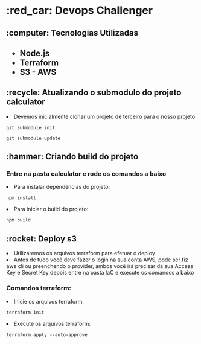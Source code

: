 <h1> :red_car: Devops Challenger</h1>


<h2>:computer: Tecnologias Utilizadas<h2>
<ul>
    <li>Node.js</li>
    <li>Terraform</li>
    <li>S3 - AWS</li>
    
</ul>


<h2>:recycle: Atualizando o submodulo do projeto calculator </h2>
<li>Devemos inicialmente clonar um projeto de terceiro para o nosso projeto</li>

```  
git submodule init      
```

```  
git submodule update
```


<h2>:hammer: Criando build do projeto</h2>
<h3>Entre na pasta calculator e rode os comandos a baixo</h3>

<li>Para instalar dependências do projeto:</li>
    
```  
npm install
```
    
<li>Para iniciar o build do projeto:</li>
    
```  
npm build
```  
    
<h2>:rocket: Deploy s3</h2>
<li>Utilizaremos os arquivos terraform para efetuar o deploy</li>
<li>Antes de tudo você deve fazer o login na sua conta AWS, pode ser fiz aws cli ou preenchendo o provider, ambos você irá precisar da sua Access Key e Secret Key depois entre na pasta IaC e execute os comandos a baixo</li>


<h3>Comandos terraform:</h3>
<li>Inicie os arquivos terraform:</li>
    
```  
terraform init
```
    
<li>Execute os arquivos terraform:</li>
    
```  
terraform apply --auto-approve
``` 